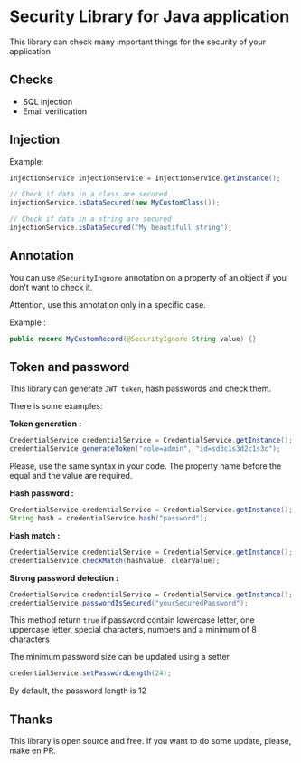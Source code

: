 # Security Library for Java application

This library can check many important things for the security of your application

## Checks
- SQL injection
- Email verification

## Injection
Example:
```java
InjectionService injectionService = InjectionService.getInstance();

// Check if data in a class are secured
injectionService.isDataSecured(new MyCustomClass());

// Check if data in a string are secured
injectionService.isDataSecured("My beautifull string");
```

## Annotation
You can use `@SecurityIngnore` annotation on a property of an object if you don't want to check it.

Attention, use this annotation only in a specific case.

Example :
```java
public record MyCustomRecord(@SecurityIgnore String value) {}
```


## Token and password
This library can generate `JWT token`, hash passwords and check them.

There is some examples:

**Token generation :**
```java
CredentialService credentialService = CredentialService.getInstance();
credentialService.generateToken("role=admin", "id=sd3c1s3d2c1s3c");
```
Please, use the same syntax in your code. The property name before the equal and the value are required.

**Hash password :**
```java
CredentialService credentialService = CredentialService.getInstance();
String hash = credentialService.hash("password");
```

**Hash match :**
```java
CredentialService credentialService = CredentialService.getInstance();
credentialService.checkMatch(hashValue, clearValue);
```

**Strong password detection :**
```java
CredentialService credentialService = CredentialService.getInstance();
credentialService.passwordIsSecured("yourSecuredPassword");
```
This method return `true` if password contain
lowercase letter, one uppercase letter, special characters, numbers and a minimum of 8 characters

The minimum password size can be updated using a setter
```java
credentialService.setPasswordLength(24);
```
By default, the password length is 12


## Thanks
This library is open source and free. If you want to do some update, please, make en PR. 
